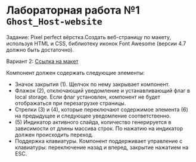 # Лабораторная работа №1 `Ghost_Host-website`
Задание: Pixel perfect вёрстка.Создать веб-страницу по макету, используя HTML и СSS, библиотеку иконок Font Awesome (версии 4.7 должно быть достаточно).

Вариант 2: [Ссылка на макет](https://www.dropbox.com/s/td6m8tocobwfm9s/Ghost%20Host%20Homepage%20-%20Remastered.psd?dl=0)

Компонент должен содержать следующие элементы: 
*	Значок закрытия (1). Щелчок по нему закрывает компонент.
*	Флажок (2), отключающий уведомление и устанавливающий флаг в local storage. Если флаг установлен, компонент не будет отображаться при перезагрузке страницы. 
*	Стрелки (3) и (4), которые переключают содержимое элемента (6) на предыдущее и следующее уведомление соответственно. 
*	(5) Индикатор активного слайда, количество генерируется в зависимости от длины массива строк. По нажатию на индикатор должен происходить переход.
*	Поддержка клавиатуры. Компонент поддерживает управление с клавиатуры: переключение назад и вперед, закрытие нажатием на ESC.
